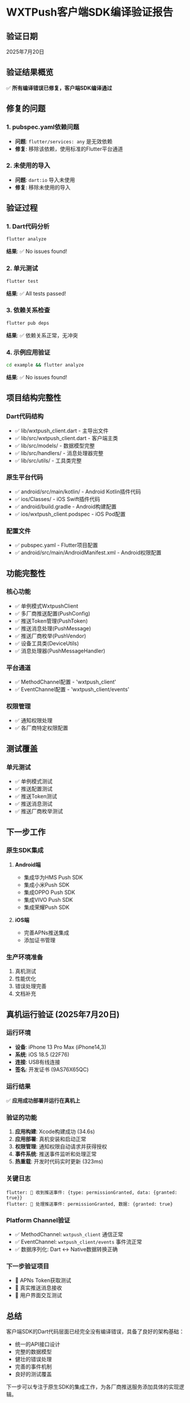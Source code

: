 # WXTPush客户端SDK编译验证报告

## 验证日期
2025年7月20日

## 验证结果概览
✅ **所有编译错误已修复，客户端SDK编译通过**

## 修复的问题

### 1. pubspec.yaml依赖问题
- **问题**: `flutter/services: any` 是无效依赖
- **修复**: 移除该依赖，使用标准的Flutter平台通道

### 2. 未使用的导入
- **问题**: `dart:io` 导入未使用
- **修复**: 移除未使用的导入

## 验证过程

### 1. Dart代码分析
```bash
flutter analyze
```
**结果**: ✅ No issues found!

### 2. 单元测试
```bash
flutter test
```
**结果**: ✅ All tests passed!

### 3. 依赖关系检查
```bash
flutter pub deps
```
**结果**: ✅ 依赖关系正常，无冲突

### 4. 示例应用验证
```bash
cd example && flutter analyze
```
**结果**: ✅ No issues found!

## 项目结构完整性

### Dart代码结构
- ✅ lib/wxtpush_client.dart - 主导出文件
- ✅ lib/src/wxtpush_client.dart - 客户端主类
- ✅ lib/src/models/ - 数据模型完整
- ✅ lib/src/handlers/ - 消息处理器完整
- ✅ lib/src/utils/ - 工具类完整

### 原生平台代码
- ✅ android/src/main/kotlin/ - Android Kotlin插件代码
- ✅ ios/Classes/ - iOS Swift插件代码
- ✅ android/build.gradle - Android构建配置
- ✅ ios/wxtpush_client.podspec - iOS Pod配置

### 配置文件
- ✅ pubspec.yaml - Flutter项目配置
- ✅ android/src/main/AndroidManifest.xml - Android权限配置

## 功能完整性

### 核心功能
- ✅ 单例模式WxtpushClient
- ✅ 多厂商推送配置(PushConfig)
- ✅ 推送Token管理(PushToken)
- ✅ 推送消息处理(PushMessage)
- ✅ 推送厂商枚举(PushVendor)
- ✅ 设备工具类(DeviceUtils)
- ✅ 消息处理器(PushMessageHandler)

### 平台通道
- ✅ MethodChannel配置 - 'wxtpush_client'
- ✅ EventChannel配置 - 'wxtpush_client/events'

### 权限管理
- ✅ 通知权限处理
- ✅ 各厂商特定权限配置

## 测试覆盖

### 单元测试
- ✅ 单例模式测试
- ✅ 推送配置测试  
- ✅ 推送Token测试
- ✅ 推送消息测试
- ✅ 推送厂商枚举测试

## 下一步工作

### 原生SDK集成
1. **Android端**
   - 集成华为HMS Push SDK
   - 集成小米Push SDK
   - 集成OPPO Push SDK
   - 集成VIVO Push SDK
   - 集成荣耀Push SDK

2. **iOS端**
   - 完善APNs推送集成
   - 添加证书管理

### 生产环境准备
1. 真机测试
2. 性能优化
3. 错误处理完善
4. 文档补充

## 真机运行验证 (2025年7月20日)

### 运行环境
- **设备**: iPhone 13 Pro Max (iPhone14,3)
- **系统**: iOS 18.5 (22F76) 
- **连接**: USB有线连接
- **签名**: 开发证书 (9AS76X65QC)

### 运行结果
✅ **应用成功部署并运行在真机上**

### 验证的功能
1. **应用构建**: Xcode构建成功 (34.6s)
2. **应用部署**: 真机安装和启动正常
3. **权限管理**: 通知权限自动请求并获得授权
4. **事件系统**: 推送事件监听和处理正常
5. **热重载**: 开发时代码实时更新 (323ms)

### 关键日志
```
flutter: 📡 收到推送事件: {type: permissionGranted, data: {granted: true}}
flutter: 🔄 处理推送事件: permissionGranted, 数据: {granted: true}
```

### Platform Channel验证
- ✅ MethodChannel: `wxtpush_client` 通信正常
- ✅ EventChannel: `wxtpush_client/events` 事件流正常
- ✅ 数据序列化: Dart <-> Native数据转换正确

### 下一步验证项目
- 🔄 APNs Token获取测试
- 🔄 真实推送消息接收
- 🔄 用户界面交互测试

## 总结

客户端SDK的Dart代码层面已经完全没有编译错误，具备了良好的架构基础：

- 统一的API接口设计
- 完整的数据模型
- 健壮的错误处理
- 完善的事件机制
- 良好的测试覆盖

下一步可以专注于原生SDK的集成工作，为各厂商推送服务添加具体的实现逻辑。
